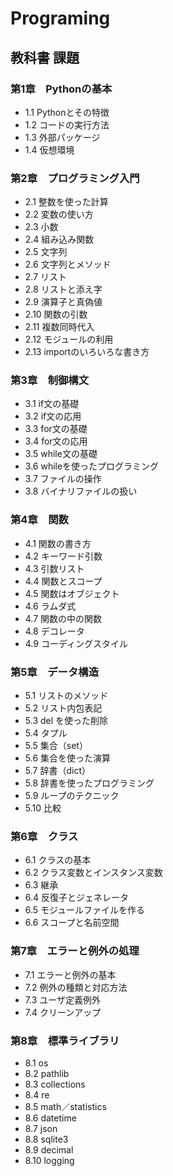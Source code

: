 # Programing
## 教科書 課題
### 第1章　Pythonの基本
- 1.1 Pythonとその特徴<br>
- 1.2 コードの実行方法<br>
- 1.3 外部パッケージ<br>
- 1.4 仮想環境<br>
### 第2章　プログラミング入門
- 2.1 整数を使った計算<br>
- 2.2 変数の使い方<br>
- 2.3 小数<br>
- 2.4 組み込み関数<br>
- 2.5 文字列<br>
- 2.6 文字列とメソッド<br>
- 2.7 リスト<br>
- 2.8 リストと添え字<br>
- 2.9 演算子と真偽値<br>
- 2.10 関数の引数<br>
- 2.11 複数同時代入<br>
- 2.12 モジュールの利用<br>
- 2.13 importのいろいろな書き方<br>
### 第3章　制御構文
- 3.1 if文の基礎<br>
- 3.2 if文の応用<br>
- 3.3 for文の基礎<br>
- 3.4 for文の応用<br>
- 3.5 while文の基礎<br>
- 3.6 whileを使ったプログラミング<br>
- 3.7 ファイルの操作<br>
- 3.8 バイナリファイルの扱い<br>
### 第4章　関数
- 4.1 関数の書き方<br>
- 4.2 キーワード引数<br>
- 4.3 引数リスト<br>
- 4.4 関数とスコープ<br>
- 4.5 関数はオブジェクト<br>
- 4.6 ラムダ式<br>
- 4.7 関数の中の関数<br>
- 4.8 デコレータ<br>
- 4.9 コーディングスタイル<br>
### 第5章　データ構造
- 5.1 リストのメソッド<br>
- 5.2 リスト内包表記<br>
- 5.3 del を使った削除<br>
- 5.4 タプル<br>
- 5.5 集合（set）<br>
- 5.6 集合を使った演算<br>
- 5.7 辞書（dict）<br>
- 5.8 辞書を使ったプログラミング<br>
- 5.9 ループのテクニック<br>
- 5.10 比較<br>
### 第6章　クラス
- 6.1 クラスの基本<br>
- 6.2 クラス変数とインスタンス変数<br>
- 6.3 継承<br>
- 6.4 反復子とジェネレータ<br>
- 6.5 モジュールファイルを作る<br>
- 6.6 スコープと名前空間<br>
### 第7章　エラーと例外の処理
- 7.1 エラーと例外の基本<br>
- 7.2 例外の種類と対応方法<br>
- 7.3 ユーザ定義例外<br>
- 7.4 クリーンアップ<br>
### 第8章　標準ライブラリ
- 8.1 os<br>
- 8.2 pathlib<br>
- 8.3 collections<br>
- 8.4 re<br>
- 8.5 math／statistics<br>
- 8.6 datetime<br>
- 8.7 json<br>
- 8.8 sqlite3<br>
- 8.9 decimal<br>
- 8.10 logging<br>
